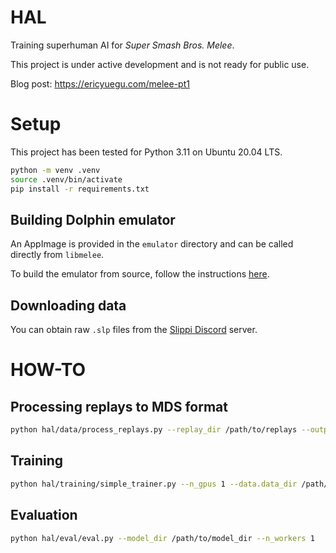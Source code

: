 # HAL

Training superhuman AI for *Super Smash Bros. Melee*. 

This project is under active development and is not ready for public use. 

Blog post: https://ericyuegu.com/melee-pt1

# Setup

This project has been tested for Python 3.11 on Ubuntu 20.04 LTS. 

```bash
python -m venv .venv
source .venv/bin/activate
pip install -r requirements.txt
```

## Building Dolphin emulator

An AppImage is provided in the `emulator` directory and can be called directly from `libmelee`. 

To build the emulator from source, follow the instructions [here](https://github.com/ericyuegu/slippi-Ishiiruka/tree/ubuntu-20.04).

## Downloading data

You can obtain raw `.slp` files from the [Slippi Discord](https://discord.gg/qaHgPwpr) server.

# HOW-TO

## Processing replays to MDS format

```bash
python hal/data/process_replays.py --replay_dir /path/to/replays --output_dir /path/to/mds
```

## Training

```bash
python hal/training/simple_trainer.py --n_gpus 1 --data.data_dir /path/to/mds --arch GPTv5Controller-512-6-8-dropout
```

## Evaluation

```bash
python hal/eval/eval.py --model_dir /path/to/model_dir --n_workers 1
```
